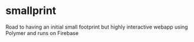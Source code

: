 # smallprint
Road to having an initial small footprint but highly interactive webapp using Polymer and runs on Firebase
